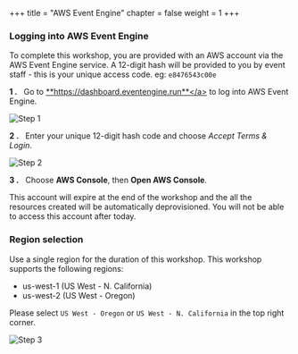 +++
title = "AWS Event Engine"
chapter = false
weight = 1
+++


### Logging into AWS Event Engine

<span class="small-text">To complete this workshop, you are provided with an AWS account via the AWS Event Engine service. A 12-digit hash will be provided to you by event staff - this is your unique access code.
eg:</span> `e8476543c00e`

<span class="small-text">**1 .** &nbsp; Go to <a href="https://dashboard.eventengine.run" target="_blank">**https://dashboard.eventengine.run**</a> to log into AWS Event Engine.</span>

![Step 1](/images/20_Getting_Started/c9-step1.png)

<span class="small-text">**2 .** &nbsp; Enter your unique 12-digit hash code and choose *Accept Terms & Login*.</span>

![Step 2](/images/20_Getting_Started/c9-step2.png)

<span class="small-text">**3 .** &nbsp; Choose **AWS Console**, then **Open AWS Console**.</span>

<span class="small-text">This account will expire at the end of the workshop and the all the resources created will be automatically deprovisioned. You will not be able to access this account after today.</span>

### Region selection

<span class="small-text">Use a single region for the duration of this workshop. This workshop supports the following regions:</span>

- <span class="small-text">us-west-1 (US West - N. California)</span>
- <span class="small-text">us-west-2 (US West - Oregon)</span>

<span class="small-text">Please select `US West - Oregon` or `US West - N. California` in the top right corner.</span>

![Step 3](/images/20_Getting_Started/c9-step3.png)